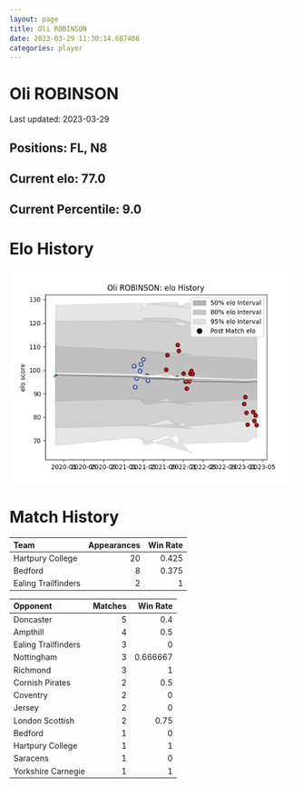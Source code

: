 ```yaml
---  
layout: page  
title: Oli ROBINSON  
date: 2023-03-29 11:30:14.687408  
categories: player  
---
```

# Oli ROBINSON


Last updated: 2023-03-29
## Positions: FL, N8

## Current elo: 77.0

## Current Percentile: 9.0

# Elo History


![elo history](history_OliROBINSON.png)
# Match History


| Team                |   Appearances |   Win Rate |
|:--------------------|--------------:|-----------:|
| Hartpury College    |            20 |      0.425 |
| Bedford             |             8 |      0.375 |
| Ealing Trailfinders |             2 |      1     |

| Opponent            |   Matches |   Win Rate |
|:--------------------|----------:|-----------:|
| Doncaster           |         5 |   0.4      |
| Ampthill            |         4 |   0.5      |
| Ealing Trailfinders |         3 |   0        |
| Nottingham          |         3 |   0.666667 |
| Richmond            |         3 |   1        |
| Cornish Pirates     |         2 |   0.5      |
| Coventry            |         2 |   0        |
| Jersey              |         2 |   0        |
| London Scottish     |         2 |   0.75     |
| Bedford             |         1 |   0        |
| Hartpury College    |         1 |   1        |
| Saracens            |         1 |   0        |
| Yorkshire Carnegie  |         1 |   1        |